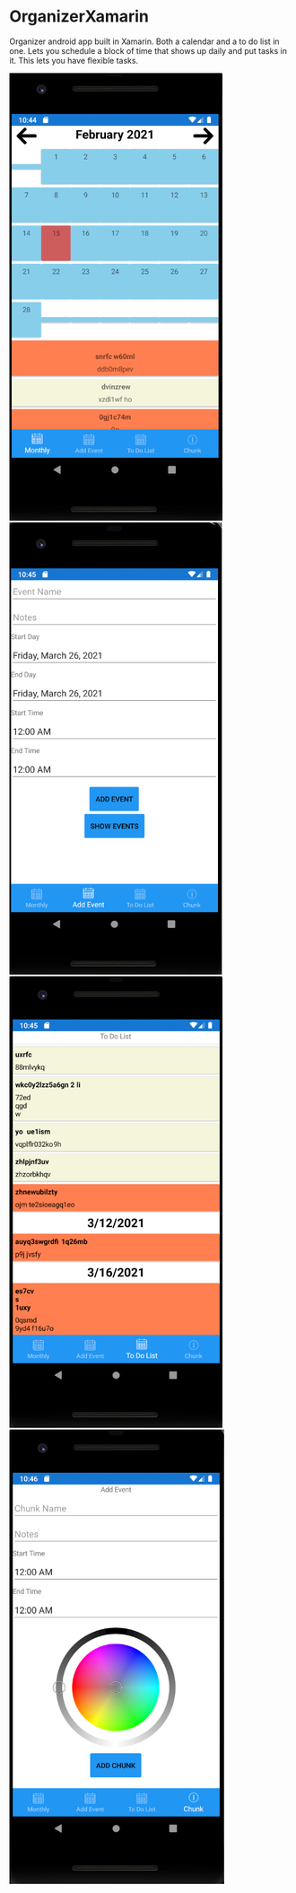 # OrganizerXamarin
Organizer android app built in Xamarin. Both a calendar and a to do list in one. Lets you schedule a block of time that shows up daily and put tasks in it. This lets you have flexible tasks.

![Screenshot](organizer-1.png)
![Screenshot](organizer-2.png)
![Screenshot](organizer-3.png)
![Screenshot](organizer-4.png)
